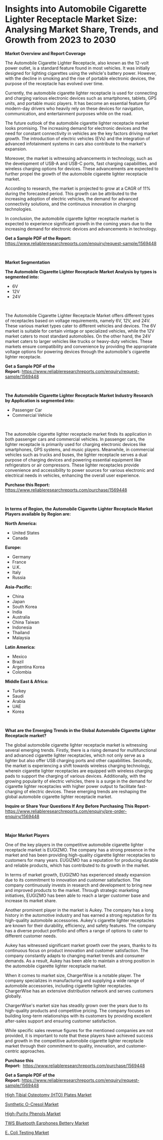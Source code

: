 <p><h1>Insights into Automobile Cigarette Lighter Receptacle Market Size: Analysing Market Share, Trends, and Growth from 2023 to 2030</h1></p><p><strong>Market Overview and Report Coverage</strong></p>
<p><p>The Automobile Cigarette Lighter Receptacle, also known as the 12-volt power outlet, is a standard feature found in most vehicles. It was initially designed for lighting cigarettes using the vehicle's battery power. However, with the decline in smoking and the rise of portable electronic devices, the purpose of the receptacle has evolved over time.</p><p>Currently, the automobile cigarette lighter receptacle is used for connecting and charging various electronic devices such as smartphones, tablets, GPS units, and portable music players. It has become an essential feature for modern-day drivers who heavily rely on these devices for navigation, communication, and entertainment purposes while on the road.</p><p>The future outlook of the automobile cigarette lighter receptacle market looks promising. The increasing demand for electronic devices and the need for constant connectivity in vehicles are the key factors driving market growth. The introduction of electric vehicles (EVs) and the integration of advanced infotainment systems in cars also contribute to the market's expansion.</p><p>Moreover, the market is witnessing advancements in technology, such as the development of USB-A and USB-C ports, fast charging capabilities, and wireless charging options for devices. These advancements are expected to further propel the growth of the automobile cigarette lighter receptacle market.</p><p>According to research, the market is projected to grow at a CAGR of 11% during the forecasted period. This growth can be attributed to the increasing adoption of electric vehicles, the demand for advanced connectivity solutions, and the continuous innovation in charging technologies.</p><p>In conclusion, the automobile cigarette lighter receptacle market is expected to experience significant growth in the coming years due to the increasing demand for electronic devices and advancements in technology.</p></p>
<p><strong>Get a Sample PDF of the Report:</strong> <a href="https://www.reliableresearchreports.com/enquiry/request-sample/1569448">https://www.reliableresearchreports.com/enquiry/request-sample/1569448</a></p>
<p>&nbsp;</p>
<p><strong>Market Segmentation</strong></p>
<p><strong>The Automobile Cigarette Lighter Receptacle Market Analysis by types is segmented into:</strong></p>
<p><ul><li>6V</li><li>12V</li><li>24V</li></ul></p>
<p>&nbsp;</p>
<p><p>The Automobile Cigarette Lighter Receptacle Market offers different types of receptacles based on voltage requirements, namely 6V, 12V, and 24V. These various market types cater to different vehicles and devices. The 6V market is suitable for certain vintage or specialized vehicles, while the 12V market caters to most standard automobiles. On the other hand, the 24V market caters to larger vehicles like trucks or heavy-duty vehicles. These markets ensure compatibility and convenience by providing the appropriate voltage options for powering devices through the automobile's cigarette lighter receptacle.</p></p>
<p><strong>Get a Sample PDF of the Report:</strong>&nbsp;<a href="https://www.reliableresearchreports.com/enquiry/request-sample/1569448">https://www.reliableresearchreports.com/enquiry/request-sample/1569448</a></p>
<p>&nbsp;</p>
<p><strong>The Automobile Cigarette Lighter Receptacle Market Industry Research by Application is segmented into:</strong></p>
<p><ul><li>Passenger Car</li><li>Commercial Vehicle</li></ul></p>
<p>&nbsp;</p>
<p><p>The automobile cigarette lighter receptacle market finds its application in both passenger cars and commercial vehicles. In passenger cars, the lighter receptacle is primarily used for charging electronic devices like smartphones, GPS systems, and music players. Meanwhile, in commercial vehicles such as trucks and buses, the lighter receptacle serves a dual purpose of charging devices and powering essential equipment like refrigerators or air compressors. These lighter receptacles provide convenience and accessibility to power sources for various electronic and electrical needs in vehicles, enhancing the overall user experience.</p></p>
<p><strong>Purchase this Report:</strong>&nbsp; <a href="https://www.reliableresearchreports.com/purchase/1569448">https://www.reliableresearchreports.com/purchase/1569448</a></p>
<p>&nbsp;</p>
<p><strong>In terms of Region, the Automobile Cigarette Lighter Receptacle Market Players available by Region are:</strong></p>
<p>
    <p> <strong> North America: </strong>
        <ul>
            <li>United States</li>
            <li>Canada</li>
        </ul>
        </p> 
    <p> <strong> Europe: </strong>
        <ul>
            <li>Germany</li>
            <li>France</li>
            <li>U.K.</li>
            <li>Italy</li>
            <li>Russia</li>
        </ul>
        </p> 
    <p> <strong> Asia-Pacific: </strong>
        <ul>
            <li>China</li>
            <li>Japan</li>
            <li>South Korea</li>
            <li>India</li>
            <li>Australia</li>
            <li>China Taiwan</li>
            <li>Indonesia</li>
            <li>Thailand</li>
            <li>Malaysia</li>
        </ul>
        </p> 
    <p> <strong> Latin America: </strong>
        <ul>
            <li>Mexico</li>
            <li>Brazil</li>
            <li>Argentina Korea</li>
            <li>Colombia</li>
        </ul>
        </p> 
    <p> <strong> Middle East & Africa: </strong>
        <ul>
            <li>Turkey</li>
            <li>Saudi</li>
            <li>Arabia</li>
            <li>UAE</li>
            <li>Korea</li>
        </ul>
    </p>
    </p>
<p>&nbsp;</p>
<p><strong>What are the Emerging Trends in the Global Automobile Cigarette Lighter Receptacle market?</strong></p>
<p><p>The global automobile cigarette lighter receptacle market is witnessing several emerging trends. Firstly, there is a rising demand for multifunctional and advanced cigarette lighter receptacles, which not only serve as a lighter but also offer USB charging ports and other capabilities. Secondly, the market is experiencing a shift towards wireless charging technology, wherein cigarette lighter receptacles are equipped with wireless charging pads to support the charging of various devices. Additionally, with the growing popularity of electric vehicles, there is a surge in the demand for cigarette lighter receptacles with higher power output to facilitate fast-charging of electric devices. These emerging trends are reshaping the global automobile cigarette lighter receptacle market.</p></p>
<p><strong>Inquire or Share Your Questions If Any Before Purchasing This Report</strong>- <a href="https://www.reliableresearchreports.com/enquiry/pre-order-enquiry/1569448">https://www.reliableresearchreports.com/enquiry/pre-order-enquiry/1569448</a></p>
<p>&nbsp;</p>
<p><strong>Major Market Players</strong></p>
<p><p>One of the key players in the competitive automobile cigarette lighter receptacle market is EUGIZMO. The company has a strong presence in the market and has been providing high-quality cigarette lighter receptacles to customers for many years. EUGIZMO has a reputation for producing durable and reliable products, which has contributed to its growth in the market.</p><p>In terms of market growth, EUGIZMO has experienced steady expansion due to its commitment to innovation and customer satisfaction. The company continuously invests in research and development to bring new and improved products to the market. Through strategic marketing initiatives, EUGIZMO has been able to reach a larger customer base and increase its market share.</p><p>Another prominent player in the market is Aukey. The company has a long history in the automotive industry and has earned a strong reputation for its high-quality automobile accessories. Aukey's cigarette lighter receptacles are known for their durability, efficiency, and safety features. The company has a diverse product portfolio and offers a range of options to cater to different customer needs.</p><p>Aukey has witnessed significant market growth over the years, thanks to its continuous focus on product innovation and customer satisfaction. The company constantly adapts to changing market trends and consumer demands. As a result, Aukey has been able to maintain a strong position in the automobile cigarette lighter receptacle market.</p><p>When it comes to market size, ChargerWise is a notable player. The company specializes in manufacturing and supplying a wide range of automobile accessories, including cigarette lighter receptacles. ChargerWise has an extensive distribution network and serves customers globally.</p><p>ChargerWise's market size has steadily grown over the years due to its high-quality products and competitive pricing. The company focuses on building long-term relationships with its customers by providing excellent after-sales support and ensuring customer satisfaction.</p><p>While specific sales revenue figures for the mentioned companies are not provided, it is important to note that these players have achieved success and growth in the competitive automobile cigarette lighter receptacle market through their commitment to quality, innovation, and customer-centric approaches.</p></p>
<p><strong>Purchase this Report:</strong>&nbsp;&nbsp;<a href="https://www.reliableresearchreports.com/purchase/1569448">https://www.reliableresearchreports.com/purchase/1569448</a></p>
<p></p>
<p><strong>Get a Sample PDF of the Report:</strong>&nbsp;<a href="https://www.reliableresearchreports.com/enquiry/request-sample/1569448">https://www.reliableresearchreports.com/enquiry/request-sample/1569448</a></p>
<p><p><a href="https://medium.com/@damorgan64868/high-tibial-osteotomy-hto-plates-market-insight-market-trends-growth-forecasted-from-2023-to-c49c2b181150">High Tibial Osteotomy (HTO) Plates Market</a></p><p><a href="https://www.linkedin.com/pulse/synthetic-o-cresol-market-size-share-amp-trends-analysis/">Synthetic O-Cresol Market</a></p><p><a href="https://www.linkedin.com/pulse/high-purity-phenols-market-challenges-opportunities-growth/">High-Purity Phenols Market</a></p><p><a href="https://github.com/rahu1505/Market-Research-Report-List-1/blob/main/tws-bluetooth-earphones-bettery-market.md">TWS Bluetooth Earphones Bettery Market</a></p><p><a href="https://medium.com/@jaremington56468/decoding-e-coli-testing-market-metrics-market-share-trends-and-growth-patterns-4df156e5873b">E. Coli Testing Market</a></p></p>